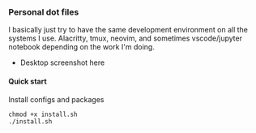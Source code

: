 ### Personal dot files
I basically just try to have the same development environment on all the systems I use. Alacritty, 
tmux, neovim, and sometimes vscode/jupyter notebook depending on the work I'm doing.


- Desktop screenshot here


#### Quick start
Install configs and packages
```shell
chmod +x install.sh
./install.sh
```
